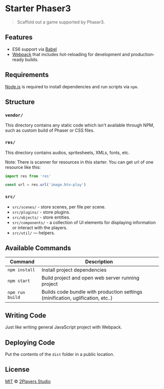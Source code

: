 # Starter Phaser3

> Scaffold out a game supported by Phaser3.

## Features

- ES6 support via [Babel](https://babeljs.io/)
- [Webpack](https://webpack.js.org/) that includes hot-reloading for development and production-ready builds.

## Requirements

[Node.js](https://nodejs.org) is required to install dependencies and run scripts via `npm`.

## Structure

### `vendor/`

This directory contains any static code which isn't available through NPM, such as custom build of Phaser or CSS files.

### `res/`

This directory contains audios, spritesheets, XMLs, fonts, etc.

Note: There is scanner for resources in this starter. You can get url of one resource like this:

```js
import res from 'res'

const url = res.url('image.btn-play')
```

### `src/`

- `src/scenes/` - store scenes, per file per scene.
- `src/plugins/` - store plugins.
- `src/objects/` - store entities.
- `src/components/` - a collection of UI elements for displaying information or interact with the players.
- `src/util/` — helpers.

## Available Commands

| Command         | Description                                                                     |
| --------------- | ------------------------------------------------------------------------------- |
| `npm install`   | Install project dependencies                                                    |
| `npm start`     | Build project and open web server running project                               |
| `npm run build` | Builds code bundle with production settings (minification, uglification, etc..) |

## Writing Code

Just like writing general JavaScript project with Webpack.

## Deploying Code

Put the contents of the `dist` folder in a public location.

## License

[MIT](https://2players.studio/licenses/MIT) © [2Players Studio](https://2players.studio/)
